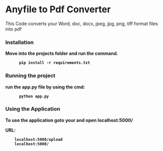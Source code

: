<h1><b> Anyfile to Pdf Converter</b></h1>


<p> This Code converts your Word, doc, docx, jpeg, jpg, png, tiff format files into pdf </p>


<h3><b> Installation <b> </h3>
  
  Move into the projects folder and run the command.
  
  
          pip install -r requirements.txt
          
          
<h3><b>Running the project</b></h3>

  run the app.py file by using the cmd:
  
  
  
          python app.py
          
          
          
 <h3><b> Using the Application </b></h3>
 
  To use the application goto your and open localhost:5000/
  
  
  <b> URL: </b> 
  
  
        localhost:5000/upload
        localhost:5000/
        
  
  
